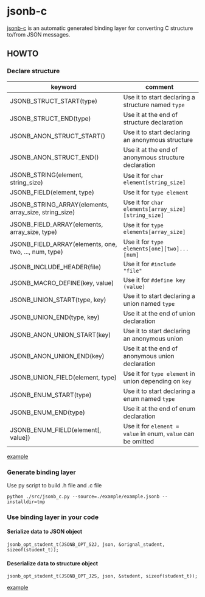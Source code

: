 # jsonb-c

[jsonb-c](https://github.com/ShenChen1/jsonb-c) is an automatic generated binding layer for converting C structure to/from JSON messages.

## HOWTO

### Declare structure

|                        keyword                         |                    comment
|--------------------------------------------------------|------------------------------------------------
| JSONB_STRUCT_START(type)                               | Use it to start declaring a structure named `type`
| JSONB_STRUCT_END(type)                                 | Use it at the end of structure declaration
| JSONB_ANON_STRUCT_START()                              | Use it to start declaring an anonymous structure
| JSONB_ANON_STRUCT_END()                                | Use it at the end of anonymous structure declaration
| JSONB_STRING(element, string_size)                     | Use it for `char element[string_size]`
| JSONB_FIELD(element, type)                             | Use it for `type element`
| JSONB_STRING_ARRAY(elements, array_size, string_size)  | Use it for `char elements[array_size][string_size]`
| JSONB_FIELD_ARRAY(elements, array_size, type)          | Use it for `type elements[array_size]`
| JSONB_FIELD_ARRAY(elements, one, two, ..., num, type)  | Use it for `type elements[one][two]...[num]`
| JSONB_INCLUDE_HEADER(file)                             | Use it for `#include "file"`
| JSONB_MACRO_DEFINE(key, value)                         | Use it for `#define key (value)`
| JSONB_UNION_START(type, key)                           | Use it to start declaring a union named `type`
| JSONB_UNION_END(type, key)                             | Use it at the end of union declaration
| JSONB_ANON_UNION_START(key)                            | Use it to start declaring an anonymous union
| JSONB_ANON_UNION_END(key)                              | Use it at the end of anonymous union declaration
| JSONB_UNION_FIELD(element, type)                       | Use it for `type element` in union depending on `key`
| JSONB_ENUM_START(type)                                 | Use it to start declaring a enum named `type`
| JSONB_ENUM_END(type)                                   | Use it at the end of enum declaration
| JSONB_ENUM_FIELD(element[, value])                     | Use it for `element = value` in enum, `value` can be omitted

[example](https://github.com/ShenChen1/jsonb-c/blob/master/example/example.jsonb)

### Generate binding layer

Use py script to build .h file and .c file

```
python ./src/jsonb_c.py --source=./example/example.jsonb --installdir=tmp
```

### Use binding layer in your code

#### Serialize data to JSON object

```
jsonb_opt_student_t(JSONB_OPT_S2J, json, &orignal_student, sizeof(student_t));
```

#### Deserialize data to structure object

```
jsonb_opt_student_t(JSONB_OPT_J2S, json, &student, sizeof(student_t));
```

[example](https://github.com/ShenChen1/jsonb-c/blob/master/example/src/main.c)
